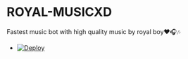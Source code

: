 # ROYAL-MUSICXD
Fastest music bot with high quality music by royal boy❤️🎧🎶

- [![Deploy](https://te.legra.ph/file/ae75fa2fa5162df47264d.jpg)](https://heroku.com/deploy/)
